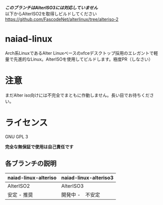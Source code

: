***このブランチはAlterISO3には対応していません*** <br>
以下からAlterISO2を取得しビルドしてください
<https://github.com/FascodeNet/alterlinux/tree/alteriso-2>
# naiad-linux
Arch系LinuxであるAlter Linuxベースのxfceデスクトップ採用のエレガントで軽量で先進的なLinux。AlterISOを使用してビルドします。極度PR（しなさい）

# 注意
まだAlter iso向けには不完全でまともに作動しません。長い目でお待ちください。

# ライセンス
GNU GPL 3

**完全な無保証で使用は自己責任です**

## 各ブランチの説明
|  naiad-linux-alteriso   |  naiad-linux-alteriso3  |
|          ----           |           ----          |
|  AlterISO2              |  AlterISO3              |
|  安定 - 推奨           　 | 開発中 -　不安定          |

